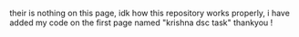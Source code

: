their is nothing on this page, idk how this repository works properly, i have added my code on the first page named "krishna dsc task"
thankyou !
